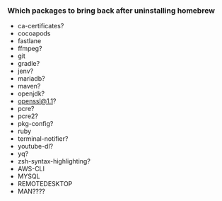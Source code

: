 ### Which packages to bring back after uninstalling homebrew
- ca-certificates?
- cocoapods
- fastlane
- ffmpeg?
- git
- gradle?
- jenv?
- mariadb?
- maven?
- openjdk?
- openssl@1.1?
- pcre?
- pcre2?
- pkg-config?
- ruby
- terminal-notifier?
- youtube-dl?
- yq?
- zsh-syntax-highlighting?
- AWS-CLI
- MYSQL
- REMOTEDESKTOP
- MAN????